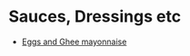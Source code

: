 <link rel="stylesheet" href="../../styles.css">

# Sauces, Dressings etc

- [Eggs and Ghee mayonnaise](EggsAndGheeMayo.md)
